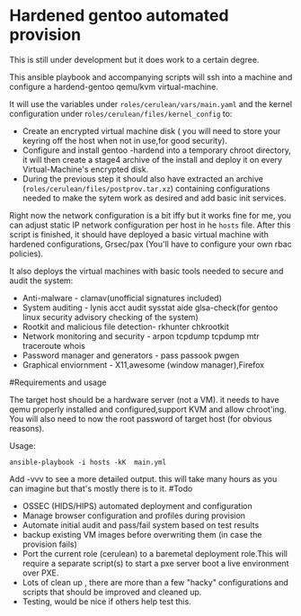 # Hardened gentoo automated provision

This is still under development but it does work to a certain degree.

This ansible playbook and accompanying scripts will ssh into a machine and configure a hardend-gentoo qemu/kvm virtual-machine. 

It will use the variables under `roles/cerulean/vars/main.yaml`  and the kernel configuration under r`oles/cerulean/files/kernel_config` to:
 

 - Create an encrypted virtual machine disk ( you will need to store your keyring off the host when not in use,for good security).
 - Configure and install gentoo -hardend into a temporary chroot directory, it will then create  a stage4 archive of the install and deploy it on every Virtual-Machine's encrypted disk.
 -  During the previous step it should also have extracted an archive (`roles/cerulean/files/postprov.tar.xz`) containing configurations needed to make the sytem work as desired and add basic init services. 


Right now the network configuration is a bit iffy but it works fine for me, you can adjust static IP network configuration per host in he `hosts` file. After this script is finished, it should have deployed a basic virtual  machine with hardened configurations, Grsec/pax (You'll have to configure your own rbac policies).

It also deploys the virtual machines with basic tools needed to secure and audit the system:

- Anti-malware - clamav(unofficial signatures included)
- System auditing - lynis acct audit sysstat aide glsa-check(for gentoo linux security advisory checking of the system)
- Rootkit and malicious file detection- rkhunter chkrootkit 
- Network monitoring and security -  arpon    tcpdump tcpdump mtr traceroute whois
- Password manager and generators -  pass passook pwgen 
- Graphical enviornment - X11,awesome (window manager),Firefox 

#Requirements and usage

The target host should be a hardware server (not a VM). it needs to have qemu properly installed and configured,support KVM and allow chroot'ing. You will also need to now the root password of target host (for obvious reasons). 

Usage: 

    ansible-playbook -i hosts -kK  main.yml 

Add -vvv to see a more detailed output. this will take many hours as you can imagine but that's mostly there is to it.
#Todo

- OSSEC (HIDS/HIPS) automated deployment and configuration
- Manage browser configuration and profiles during provision 
- Automate initial audit and pass/fail system based on test results
- backup existing VM images before overwriting them (in case the provision fails)
- Port the current role (cerulean) to a baremetal deployment role.This will require a separate script(s) to start a pxe server boot a live environment over PXE.
- Lots of clean up , there are more than a few "hacky" configurations and scripts that should be improved and cleaned up.
- Testing, would be nice if others help test this.  